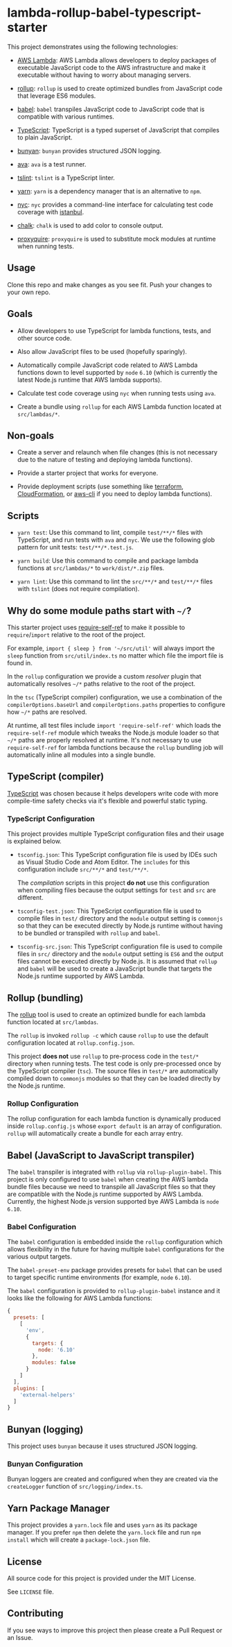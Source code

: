 # lambda-rollup-babel-typescript-starter

This project demonstrates using the following technologies:

- [AWS Lambda](https://aws.amazon.com/lambda/): AWS Lambda allows developers
  to deploy packages of executable JavaScript code to the AWS infrastructure
  and make it executable without having to worry about managing servers.

- [rollup](https://github.com/rollup/rollup): `rollup` is used to create
  optimized bundles from JavaScript code that leverage ES6 modules.

- [babel](https://babeljs.io/): `babel` transpiles JavaScript code to
  JavaScript code that is compatible with various runtimes.

- [TypeScript](https://www.typescriptlang.org/): TypeScript is a typed
  superset of JavaScript that compiles to plain JavaScript.

- [bunyan](https://github.com/trentm/node-bunyan): `bunyan` provides
  structured JSON logging.

- [ava](https://github.com/avajs/ava): `ava` is a test runner.

- [tslint](https://github.com/palantir/tslint): `tslint` is a TypeScript linter.

- [yarn](https://yarnpkg.com/): `yarn` is a dependency manager that is an
  alternative to `npm`.

- [nyc](https://github.com/istanbuljs/nyc): `nyc` provides a command-line
  interface for calculating test code coverage with
  [istanbul](https://github.com/istanbuljs/istanbuljs).

- [chalk](https://github.com/chalk/chalk): `chalk` is used to add color to
  console output.

- [proxyquire](https://github.com/thlorenz/proxyquire): `proxyquire` is used
  to substitute mock modules at runtime when running tests.

## Usage

Clone this repo and make changes as you see fit. Push your changes
to your own repo.

## Goals

- Allow developers to use TypeScript for lambda functions, tests, and
  other source code.

- Also allow JavaScript files to be used (hopefully sparingly).

- Automatically compile JavaScript code related to AWS Lambda functions
  down to level supported by `node` `6.10` (which is currently the latest
  Node.js runtime that AWS lambda supports).

- Calculate test code coverage using `nyc` when running tests using `ava`.

- Create a bundle using `rollup` for each AWS Lambda function located at
  `src/lambdas/*`.

## Non-goals

- Create a server and relaunch when file changes (this is not necessary
  due to the nature of testing and deploying lambda functions).

- Provide a starter project that works for everyone.

- Provide deployment scripts (use something like [terraform](https://www.terraform.io/docs/providers/aws/r/lambda_function.html),
  [CloudFormation](https://docs.aws.amazon.com/AWSCloudFormation/latest/UserGuide/aws-resource-lambda-function.html), or [aws-cli](https://docs.aws.amazon.com/cli/latest/reference/lambda/) if you need to deploy lambda functions).

## Scripts

- `yarn test`: Use this command to lint, compile `test/**/*` files with
  TypeScript, and run tests with `ava` and `nyc`. We use the following
  glob pattern for unit tests: `test/**/*.test.js`.

- `yarn build`: Use this command to compile and package lambda functions
  at `src/lambdas/*` to `work/dist/*.zip` files.

- `yarn lint`: Use this command to lint the `src/**/*` and `test/**/*`
  files with `tslint` (does not require compilation).

## Why do some module paths start with `~/`?

This starter project uses [require-self-ref](https://github.com/patrick-steele-idem/require-self-ref)
to make it possible to `require`/`import` relative to the root of the project.

For example, `import { sleep } from '~/src/util'` will always import
the `sleep` function from `src/util/index.ts` no matter which file
the import file is found in.

In the `rollup` configuration we provide a custom _resolver_ plugin
that automatically resolves `~/*` paths relative to the root of the project.

In the `tsc` (TypeScript compiler) configuration, we use a combination of
the `compilerOptions.baseUrl` and `compilerOptions.paths` properties to
configure how `~/*` paths are resolved.

At runtime, all test files include `import 'require-self-ref'` which
loads the `require-self-ref` module which tweaks the Node.js module
loader so that `~/*` paths are properly resolved at runtime. It's
not necessary to use `require-self-ref` for lambda functions because
the `rollup` bundling job will automatically inline all modules into
a single bundle.

## TypeScript (compiler)

[TypeScript](https://www.typescriptlang.org/) was chosen because it helps
developers write code with more compile-time safety checks via it's
flexible and powerful static typing.

### TypeScript Configuration

This project provides multiple TypeScript configuration files and their
usage is explained below.

- `tsconfig.json`: This TypeScript configuration file is used by IDEs such
  as Visual Studio Code and Atom Editor. The `includes` for this configuration
  include `src/**/*` and `test/**/*`.

  The _compilation_ scripts in this project **do not** use this configuration
  when compiling files because the output settings for `test` and `src`
  are different.

- `tsconfig-test.json`: This TypeScript configuration file is used to
  compile files in `test/` directory and the `module` output setting is
  `commonjs` so that they can be executed directly by Node.js runtime
  without having to be bundled or transpiled with `rollup` and `babel`.

- `tsconfig-src.json`: This TypeScript configuration file is used to
  compile files in `src/` directory and the `module` output setting is
  `ES6` and the output files cannot be executed directly by Node.js.
  It is assumed that `rollup` and `babel` will be used to create a
  JavaScript bundle that targets the Node.js runtime supported by
  AWS Lambda.

## Rollup (bundling)

The [rollup](https://github.com/rollup/rollup) tool is used to create an
optimized bundle for each lambda function located at `src/lambdas`.

The `rollup` is invoked `rollup -c` which cause `rollup` to use the default
configuration located at `rollup.config.json`.

This project **does not** use `rollup` to pre-process code in the `test/*`
directory when running tests. The test code is only pre-processed once by
the TypeScript compiler (`tsc`). The source files in `test/*` are automatically
compiled down to `commonjs` modules so that they can be loaded directly by
the Node.js runtime.

### Rollup Configuration

The rollup configuration for each lambda function is dynamically produced
inside `rollup.config.js` whose `export default` is an array of
configuration. `rollup` will automatically create a bundle for each
array entry.

## Babel (JavaScript to JavaScript transpiler)

The `babel` transpiler is integrated with `rollup` via `rollup-plugin-babel`.
This project is only configured to use `babel` when creating the AWS lambda
bundle files because we need to transpile all JavaScript files so that they
are compatible with the Node.js runtime supported by AWS Lambda. Currently,
the highest Node.js version supported bye AWS Lambda is `node` `6.10`.

### Babel Configuration

The `babel` configuration is embedded inside the `rollup` configuration which
allows flexibility in the future for having multiple `babel` configurations
for the various output targets.

The `babel-preset-env` package provides presets for `babel` that can be
used to target specific runtime environments (for example, `node` `6.10`).

The `babel` configuration is provided to `rollup-plugin-babel` instance and
it looks like the following for AWS Lambda functions:

```javascript
{
  presets: [
    [
      'env',
      {
        targets: {
          node: '6.10'
        },
        modules: false
      }
    ]
  ],
  plugins: [
    'external-helpers'
  ]
}
```

## Bunyan (logging)

This project uses `bunyan` because it uses structured JSON logging.

### Bunyan Configuration

Bunyan loggers are created and configured when they are created via
the `createLogger` function of `src/logging/index.ts`.

## Yarn Package Manager

This project provides a `yarn.lock` file and uses `yarn` as its package manager.
If you prefer `npm` then delete the `yarn.lock` file and run `npm install`
which will create a `package-lock.json` file.

## License

All source code for this project is provided under the MIT License.

See `LICENSE` file.

## Contributing

If you see ways to improve this project then please create a Pull Request
or an Issue.
